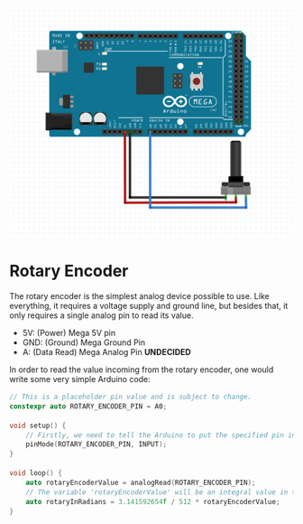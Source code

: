 ![Image of Rotary Encoder and Mega Diagram](rotary.png)

# Rotary Encoder

The rotary encoder is the simplest analog device possible to use. Like everything, it requires a voltage supply and ground line, but besides that, it only requires a single analog pin to read its value.


 - 5V: (Power) Mega 5V pin
 - GND: (Ground) Mega Ground Pin
 - A: (Data Read) Mega Analog Pin **UNDECIDED**

In order to read the value incoming from the rotary encoder, one would write some very simple Arduino code:

```cpp
// This is a placeholder pin value and is subject to change.
constexpr auto ROTARY_ENCODER_PIN = A0;

void setup() {
    // Firstly, we need to tell the Arduino to put the specified pin into listening mode. This will allow us to read from the pin when there is incoming data.
    pinMode(ROTARY_ENCODER_PIN, INPUT);
}

void loop() {
    auto rotaryEncoderValue = analogRead(ROTARY_ENCODER_PIN);
    // The variable 'rotaryEncoderValue' will be an integral value in the range [0, 1023]. Because of this, if one would like the value in some other range, radians, for example, they would first cast it's value to floating point, divide it by 512, and then multiply it by pi (3.14159..):
    auto rotaryInRadians = 3.141592654f / 512 * rotaryEncoderValue;
}
```
